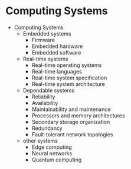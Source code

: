 # Computing Systems


* Computing Systems
  * Embedded systems
    - Firmware
    - Embedded hardware
    - Embedded software
  * Real-time systems
    - Real-time operating systems
    - Real-time languages
    - Real-time system specification
    - Real-time system architecture
  * Dependable systems
    - Reliability
    - Availability
    - Maintainability and maintenance
    - Processors and memory architectures
    - Secondary storage organization
    - Redundancy
    - Fault-tolerant network topologies
  * other systems
    - Edge computing
    - Neural networks
    - Quantum computing
